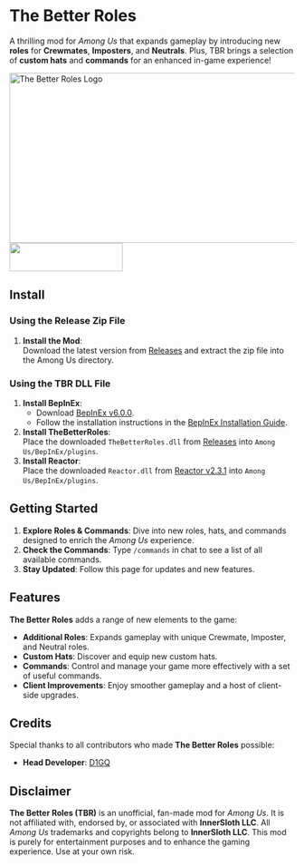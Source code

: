 # The Better Roles

A thrilling mod for *Among Us* that expands gameplay by introducing new **roles** for **Crewmates**, **Imposters**, and **Neutrals**. Plus, TBR brings a selection of **custom hats** and **commands** for an enhanced in-game experience!

<img src="https://github.com/user-attachments/assets/8f0a9839-7b83-476b-be41-ac1f449356d4" alt="The Better Roles Logo" width="800" height="300">

<div align="left">
    <a href="https://discord.gg/ten" target="_blank">
        <img src="https://img.shields.io/badge/Discord%20-%231DA1F2.svg?&style=for-the-badge&logo=discord&logoColor=white&color=5662f6" width="200" height="50"/>
    </a>
</div>

## Install

### Using the Release Zip File
1. **Install the Mod**:  
   Download the latest version from [Releases](https://github.com/EnhancedNetwork/TheBetterRoles-Public/releases) and extract the zip file into the Among Us directory.

### Using the TBR DLL File
1. **Install BepInEx**:  
   - Download [BepInEx v6.0.0](https://github.com/BepInEx/BepInEx/releases/download/v6.0.0-pre.2/BepInEx-Unity.IL2CPP-win-x86-6.0.0-pre.2.zip).  
   - Follow the installation instructions in the [BepInEx Installation Guide](https://docs.bepinex.dev/articles/user_guide/installation/index.html).
2. **Install TheBetterRoles**:  
   Place the downloaded `TheBetterRoles.dll` from [Releases](https://github.com/EnhancedNetwork/TheBetterRoles-Public/releases) into `Among Us/BepInEx/plugins`.
3. **Install Reactor**:  
Place the downloaded `Reactor.dll` from [Reactor v2.3.1](https://github.com/NuclearPowered/Reactor/releases/download/2.3.1/Reactor.dll) into `Among Us/BepInEx/plugins`.

## Getting Started

1. **Explore Roles & Commands**: Dive into new roles, hats, and commands designed to enrich the *Among Us* experience.
2. **Check the Commands**: Type `/commands` in chat to see a list of all available commands.
3. **Stay Updated**: Follow this page for updates and new features.

## Features

**The Better Roles** adds a range of new elements to the game:

- **Additional Roles**: Expands gameplay with unique Crewmate, Imposter, and Neutral roles.
- **Custom Hats**: Discover and equip new custom hats.
- **Commands**: Control and manage your game more effectively with a set of useful commands.
- **Client Improvements**: Enjoy smoother gameplay and a host of client-side upgrades.
  
## Credits

Special thanks to all contributors who made **The Better Roles** possible:

- **Head Developer**: [D1GQ](https://github.com/D1GQ)

## Disclaimer

**The Better Roles (TBR)** is an unofficial, fan-made mod for *Among Us*. It is not affiliated with, endorsed by, or associated with **InnerSloth LLC**. All *Among Us* trademarks and copyrights belong to **InnerSloth LLC**. This mod is purely for entertainment purposes and to enhance the gaming experience. Use at your own risk.
